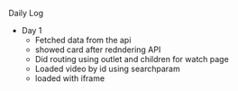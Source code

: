 Daily Log
- Day 1 
     - Fetched data from the api 
    - showed card after redndering API
    - Did routing using outlet and children for watch page
    - Loaded video by id using searchparam
    - loaded with iframe